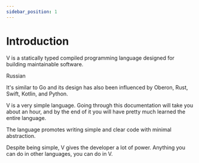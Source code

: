 ```yaml
---
sidebar_position: 1
---
```


# Introduction

V is a statically typed compiled programming language designed for building maintainable software.

Russian

It's similar to Go and its design has also been influenced by Oberon, Rust, Swift,
Kotlin, and Python.

V is a very simple language. Going through this documentation will take you about an hour,
and by the end of it you will have pretty much learned the entire language.

The language promotes writing simple and clear code with minimal abstraction.

Despite being simple, V gives the developer a lot of power.
Anything you can do in other languages, you can do in V.

<!-- 
Commits on Sep 5, 2022
90c2c5b8a4adc4d7de1dba952da9581f6d76f1ae 
-->